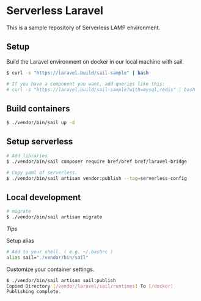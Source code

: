 # Serverless Laravel

This is a sample repository of Serverless LAMP environment.


## Setup

Build the Laravel environment on docker in our local machine with sail.

```sh
$ curl -s "https://laravel.build/sail-sample" | bash

# If you have a component you want, add queries like this:
# curl -s "https://laravel.build/sail-sample?with=mysql,redis" | bash
```

## Build containers

```sh
$ ./vendor/bin/sail up -d
```

## Setup serverless

```sh
# Add libraries
$ ./vendor/bin/sail composer require bref/bref bref/laravel-bridge

# Copy yaml of serverless.
$ ./vendor/bin/sail artisan vendor:publish --tag=serverless-config
```


## Local development

```sh
# migrate
$ ./vendor/bin/sail artisan migrate
```

*Tips*

Setup alias

```sh
# Add to your shell. ( e.g. ~/.bashrc )
alias sail="./vendor/bin/sail"
```

Customize your container settings.

```sh
$ ./vendor/bin/sail artisan sail:publish
Copied Directory [/vendor/laravel/sail/runtimes] To [/docker]
Publishing complete.
```
